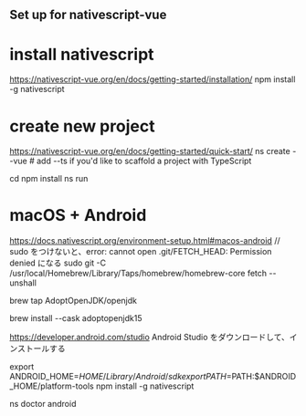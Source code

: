 ## Set up for nativescript-vue

<!-- うごかなくなったら、ctrl+C -->

<!-- はじめはターミナルで -->

# install nativescript

https://nativescript-vue.org/en/docs/getting-started/installation/
npm install -g nativescript

# create new project

https://nativescript-vue.org/en/docs/getting-started/quick-start/
ns create <project-name> --vue # add --ts if you'd like to scaffold a project with TypeScript

<!-- ここからVSCode上で、作ったファイルを開いた状態で -->

cd <project-name>
npm install
ns run

# macOS + Android

https://docs.nativescript.org/environment-setup.html#macos-android
// sudo をつけないと、error: cannot open .git/FETCH_HEAD: Permission denied になる
sudo git -C /usr/local/Homebrew/Library/Taps/homebrew/homebrew-core fetch --unshall

brew tap AdoptOpenJDK/openjdk

brew install --cask adoptopenjdk15

<!-- エラーになる場合
Error: Download failed on Cask 'adoptopenjdk15' with message: No such file or directory @ dir_s_rmdir - /usr/local/var/homebrew/locks/0e366ed7d2f446b4147b7d3d5e56c8f73f5d80f8b52b5e9831e68029090ff5a5--OpenJDK15U-jdk_x64_mac_hotspot_15.0.2_7.pkg.incomplete.lock
↓（代替案｝adoptopenjdkの公式サイトより、.pkgダウンロード、インストール
https://adoptopenjdk.net/index.html?variant=openjdk15&jvmVariant=hotspot
で、OpenJDK15をダウンロード、インストールする -->

https://developer.android.com/studio
Android Studio をダウンロードして、インストールする

export ANDROID_HOME=$HOME/Library/Android/sdk
export PATH=$PATH:\$ANDROID_HOME/platform-tools
npm install -g nativescript

ns doctor android

<!-- Component @nativescript/android is not installed.でる。。。。 -->
